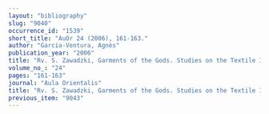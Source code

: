 ```yaml
---
layout: "bibliography"
slug: "9040"
occurrence_id: "1539"
short_title: "AuOr 24 (2006), 161-163."
author: "Garcia-Ventura, Agnès"
publication_year: "2006"
title: "Rv. S. Zawadzki, Garments of the Gods. Studies on the Textile Industry and the Pantheon of Sippar according to the Texts from the Ebabbar Archive (Freiburg and Göttingen 2006)"
volume_no_: "24"
pages: "161-163"
journal: "Aula Orientalis"
title: "Rv. S. Zawadzki, Garments of the Gods. Studies on the Textile Industry and the Pantheon of Sippar according to the Texts from the Ebabbar Archive (Freiburg and Göttingen 2006)"
previous_item: "9043"
---
```

